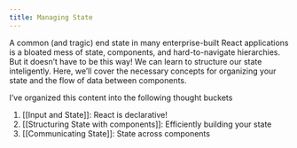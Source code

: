 ```yaml
---
title: Managing State
---
```

A common (and tragic) end state in many enterprise-built React applications is a bloated mess of state, components, and hard-to-navigate hierarchies. But it doesn’t have to be this way! We can learn to structure our state inteligently. Here, we’ll cover the necessary concepts for organizing your state and the flow of data between components.

I’ve organized this content into the following thought buckets
1. [[Input and State]]: React is declarative!
2. [[Structuring State with components]]: Efficiently building your state
3. [[Communicating State]]: State across components